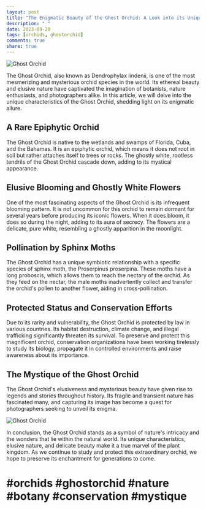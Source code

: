 ```yaml
---
layout: post
title: "The Enigmatic Beauty of the Ghost Orchid: A Look into its Unique Characteristics"
description: " "
date: 2023-09-20
tags: [orchids, ghostorchid]
comments: true
share: true
---
```


![Ghost Orchid](https://source.unsplash.com/1600x900/?orchid)

The Ghost Orchid, also known as Dendrophylax lindenii, is one of the most mesmerizing and mysterious orchid species in the world. Its ethereal beauty and elusive nature have captivated the imagination of botanists, nature enthusiasts, and photographers alike. In this article, we will delve into the unique characteristics of the Ghost Orchid, shedding light on its enigmatic allure.

## A Rare Epiphytic Orchid

The Ghost Orchid is native to the wetlands and swamps of Florida, Cuba, and the Bahamas. It is an epiphytic orchid, which means it does not root in soil but rather attaches itself to trees or rocks. The ghostly white, rootless tendrils of the Ghost Orchid cascade down, adding to its mystical appearance.

## Elusive Blooming and Ghostly White Flowers

One of the most fascinating aspects of the Ghost Orchid is its infrequent blooming pattern. It is not uncommon for this orchid to remain dormant for several years before producing its iconic flowers. When it does bloom, it does so during the night, adding to its aura of secrecy. The flowers are a delicate, pure white, resembling a ghostly apparition in the moonlight.

## Pollination by Sphinx Moths

The Ghost Orchid has a unique symbiotic relationship with a specific species of sphinx moth, the Proserpinus proserpina. These moths have a long proboscis, which allows them to reach the nectary of the orchid. As they feed on the nectar, the male moths inadvertently collect and transfer the orchid's pollen to another flower, aiding in cross-pollination.

## Protected Status and Conservation Efforts

Due to its rarity and vulnerability, the Ghost Orchid is protected by law in various countries. Its habitat destruction, climate change, and illegal trafficking significantly threaten its survival. To preserve and protect this magnificent orchid, conservation organizations have been working tirelessly to study its biology, propagate it in controlled environments and raise awareness about its importance.

## The Mystique of the Ghost Orchid

The Ghost Orchid's elusiveness and mysterious beauty have given rise to legends and stories throughout history. Its fragile and transient nature has fascinated many, and capturing its image has become a quest for photographers seeking to unveil its enigma.

![Ghost Orchid](https://source.unsplash.com/1600x900/?ghost,orchid)

In conclusion, the Ghost Orchid stands as a symbol of nature's intricacy and the wonders that lie within the natural world. Its unique characteristics, elusive nature, and delicate beauty make it a true marvel of the plant kingdom. As we continue to study and protect this extraordinary orchid, we hope to preserve its enchantment for generations to come.

# #orchids #ghostorchid #nature #botany #conservation #mystique